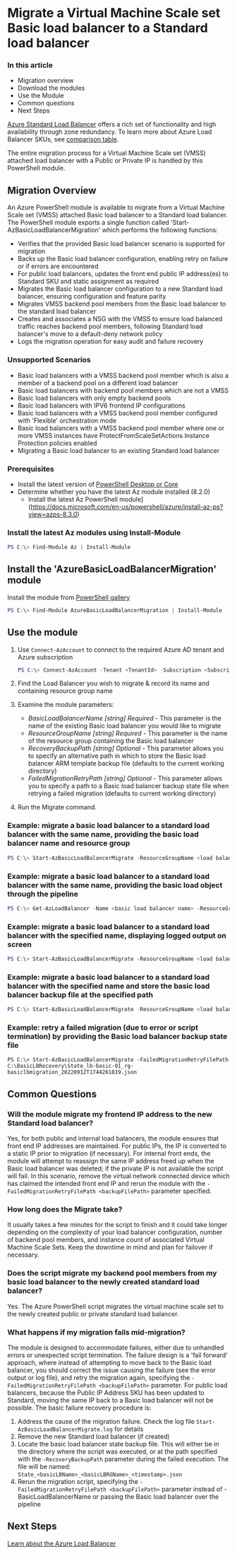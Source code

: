 # Migrate a Virtual Machine Scale set Basic load balancer to a Standard load balancer

### In this article

- Migration overview
- Download the modules
- Use the Module
- Common questions
- Next Steps

[Azure Standard Load Balancer](https://docs.microsoft.com/azure/load-balancer/load-balancer-overview) offers a rich set of functionality and high availability through zone redundancy. To learn more about Azure Load Balancer SKUs, see [comparison table](https://docs.microsoft.com/azure/load-balancer/skus#skus).

The entire migration process for a Virtual Machine Scale set (VMSS) attached load balancer with a Public or Private IP is handled by this PowerShell module. 

## Migration Overview

An Azure PowerShell module is available to migrate from a Virtual Machine Scale set (VMSS) attached Basic load balancer to a Standard load balancer. The PowerShell module exports a single function called 'Start-AzBasicLoadBalancerMigration' which performs the following functions:

- Verifies that the provided Basic load balancer scenario is supported for migration
- Backs up the Basic load balancer configuration, enabling retry on failure or if errors are encountered
- For public load balancers, updates the front end public IP address(es) to Standard SKU and static assignment as required
- Migrates the Basic load balancer configuration to a new Standard load balancer, ensuring configuration and feature parity
- Migrates VMSS backend pool members from the Basic load balancer to the standard load balancer
- Creates and associates a NSG with the VMSS to ensure load balanced traffic reaches backend pool members, following Standard load balancer's move to a default-deny network policy
- Logs the migration operation for easy audit and failure recovery

### Unsupported Scenarios

- Basic load balancers with a VMSS backend pool member which is also a member of a backend pool on a different load balancer
- Basic load balancers with backend pool members which are not a VMSS
- Basic load balancers with only empty backend pools
- Basic load balancers with IPV6 frontend IP configurations
- Basic load balancers with a VMSS backend pool member configured with 'Flexible' orchestration mode
- Basic load balancers with a VMSS backend pool member where one or more VMSS instances have ProtectFromScaleSetActions Instance Protection policies enabled
- Migrating a Basic load balancer to an existing Standard load balancer

### Prerequisites

- Install the latest version of [PowerShell Desktop or Core ](https://docs.microsoft.com/en-us/powershell/scripting/install/installing-powershell?view=powershell-7.2)
- Determine whether you have the latest Az module installed (8.2.0)
  - Install the latest Az PowerShell module](https://docs.microsoft.com/en-us/powershell/azure/install-az-ps?view=azps-8.3.0)

### Install the latest Az modules using Install-Module

```powershell
PS C:\> Find-Module Az | Install-Module
```

## Install the 'AzureBasicLoadBalancerMigration' module

Install the module from [PowerShell gallery](https://www.powershellgallery.com/packages/AzureBasicLoadBalancerMigration/0.1.0)

```powershell
PS C:\> Find-Module AzureBasicLoadBalancerMigration | Install-Module
```

## Use the module

1. Use `Connect-AzAccount` to connect to the required Azure AD tenant and Azure subscription 

    ```powershell
    PS C:\> Connect-AzAccount -Tenant <TenantId> -Subscription <SubscriptionId> 
    ```

2. Find the Load Balancer you wish to migrate & record its name and containing resource group name

3. Examine the module parameters:
    - *BasicLoadBalancerName [string] Required* - This parameter is the name of the existing Basic load balancer you would like to migrate
    - *ResourceGroupName [string] Required* - This parameter is the name of the resource group containing the Basic load balancer
    - *RecoveryBackupPath [string] Optional* - This parameter allows you to specify an alternative path in which to store the Basic load balancer ARM template backup file (defaults to the current working directory)
    - *FailedMigrationRetryPath [string] Optional* - This parameter allows you to specify a path to a Basic load balancer backup state file when retrying a failed migration (defaults to current working directory)

4. Run the Migrate command.

### Example: migrate a basic load balancer to a standard load balancer with the same name, providing the basic load balancer name and resource group

```powershell
PS C:\> Start-AzBasicLoadBalancerMigrate -ResourceGroupName <load balancer resource group name> -BasicLoadBalancerName <existing basic load balancer name>
```

### Example: migrate a basic load balancer to a standard load balancer with the same name, providing the basic load object through the pipeline

```powershell
PS C:\> Get-AzLoadBalancer -Name <basic load balancer name> -ResourceGroup <Basic load balancer resource group name> | Start-AzBasicLoadBalancerMigrate
```

### Example: migrate a basic load balancer to a standard load balancer with the specified name, displaying logged output on screen

```powershell
PS C:\> Start-AzBasicLoadBalancerMigrate -ResourceGroupName <load balancer resource group name> -BasicLoadBalancerName <existing basic load balancer name> -StandardLoadBalancerName <new standard load balancer name> -FollowLog
```

### Example: migrate a basic load balancer to a standard load balancer with the specified name and store the basic load balancer backup file at the specified path

```powershell
PS C:\> Start-AzBasicLoadBalancerMigrate -ResourceGroupName <load balancer resource group name> -BasicLoadBalancerName <existing basic load balancer name> -StandardLoadBalancerName <new standard load balancer name> -RecoveryBackupPath C:\BasicLBRecovery 
```

### Example: retry a failed migration (due to error or script termination) by providing the Basic load balancer backup state file

```powerhsell
PS C:\> Start-AzBasicLoadBalancerMigrate -FailedMigrationRetryFilePath C:\BasicLBRecovery\State_lb-basic-01_rg-basiclbmigration_20220912T1744261819.json
```

## Common Questions

### Will the module migrate my frontend IP address to the new Standard load balancer?

Yes, for both public and internal load balancers, the module ensures that front end IP addresses are maintained. For public IPs, the IP is converted to a static IP prior to migration (if necessary). For internal front ends, the module will attempt to reassign the same IP address freed up when the Basic load balancer was deleted; if the private IP is not available the script will fail. In this scenario, remove the virtual network connected device which has claimed the intended front end IP and rerun the module with the `-FailedMigrationRetryFilePath <backupFilePath>` parameter specified.

### How long does the Migrate take?

It usually takes a few minutes for the script to finish and it could take longer depending on the complexity of your load balancer configuration, number of backend pool members, and instance count of associated Virtual Machine Scale Sets. Keep the downtime in mind and plan for failover if necessary.

### Does the script migrate my backend pool members from my basic load balancer to the newly created standard load balancer?

Yes. The Azure PowerShell script migrates the virtual machine scale set to the newly created public or private standard load balancer.

### What happens if my migration fails mid-migration?

The module is designed to accommodate failures, either due to unhandled errors or unexpected script termination. The failure design is a 'fail forward' approach, where instead of attempting to move back to the Basic load balancer, you should correct the issue causing the failure (see the error output or log file), and retry the migration again, specifying the `-FailedMigrationRetryFilePath <backupFilePath>` parameter. For public load balancers, because the Public IP Address SKU has been updated to Standard, moving the same IP back to a Basic load balancer will not be possible. The basic failure recovery procedure is:

  1. Address the cause of the migration failure. Check the log file `Start-AzBasicLoadBalancerMigrate.log` for details
  1. Remove the new Standard load balancer (if created)
  1. Locate the basic load balancer state backup file. This will either be in the directory where the script was executed, or at the path specified with the `-RecoveryBackupPath` parameter during the failed execution. The file will be named: `State_<basicLBName>_<basicLBRGName>_<timestamp>.json`
  1. Rerun the migration script, specifying the `-FailedMigrationRetryFilePath <backupFilePath>` parameter instead of -BasicLoadBalancerName or passing the Basic load balancer over the pipeline

## Next Steps

[Learn about the Azure Load Balancer](https://docs.microsoft.com/azure/load-balancer/load-balancer-overview)